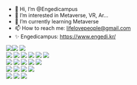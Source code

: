 - 👋 Hi, I’m @Engedicampus
- 👀 I’m interested in Metaverse, VR, Ar...
- 🌱 I’m currently learning Metaverse
- 📫 How to reach me: lifelovepeople@gmail.com
- ✨ Engedicampus: https://www.engedi.kr/

<img src="https://img.shields.io/badge/npm-CB3837?style=flat-square&logo=npm&logoColor=white"/><img src="https://img.shields.io/badge/Webpack-8DD6F9?style=flat-square&logo=Webpack&logoColor=white"/>
<img src="https://img.shields.io/badge/Git-F05032?style=flat-square&logo=Git&logoColor=white"/>
<br>
<img src="https://img.shields.io/badge/HTML5-E34F26?style=flat-square&logo=HTML5&logoColor=white"/>
<img src="https://img.shields.io/badge/CSS3-1572B6?style=flat-square&logo=CSS3&logoColor=white"/>
<img src="https://img.shields.io/badge/JavaScript-F7DF1E?style=flat-square&logo=JavaScript&logoColor=white"/>
<img src="https://img.shields.io/badge/Three.js-ff0000?style=flat-square&logo=Three.js&logoColor=white"/>
<img src="https://img.shields.io/badge/Lua-2C2D72?style=flat-square&logo=Lua&logoColor=white"/>
<img src="https://img.shields.io/badge/C Sharp-239120?style=flat-square&logo=C Sharp&logoColor=white"/>
<br>
<img src="https://img.shields.io/badge/unrealengine-0E1128?style=flat-square&logo=unrealengine&logoColor=white"/>
<img src="https://img.shields.io/badge/Unity-000000?style=flat-square&logo=Unity&logoColor=white"/>
<img src="https://img.shields.io/badge/Blender-F5792A?style=flat-square&logo=Blender&logoColor=white"/>
<img src="https://img.shields.io/badge/Roblox-000000?style=flat-square&logo=Roblox&logoColor=white"/>
<img src="https://img.shields.io/badge/Steam-000000?style=flat-square&logo=Steam&logoColor=white"/>
<br>
<img src="https://img.shields.io/badge/Adobe Illustrator-FF9A00?style=flat-square"/>
<img src="https://img.shields.io/badge/Adobe Photoshop-31A8FF?style=flat-square"/>
<img src="https://img.shields.io/badge/Adobe InDesign-FF3366?style=flat-square"/>
<img src="https://img.shields.io/badge/Adobe Lightroom Classic-31A8FF?style=flat-square"/>
<br>
<img src="https://img.shields.io/badge/Adobe Premiere Pro-9999ff?style=flat-square"/>
<img src="https://img.shields.io/badge/Adobe After Effects-9999FF?style=flat-square"/>
<img src="https://img.shields.io/badge/Adobe Audition-9999FF?style=flat-square"/>

<!---
Engedicampus/Engedicampus is a ✨ special ✨ repository because its `README.md` (this file) appears on your GitHub profile.
You can click the Preview link to take a look at your changes.
--->
